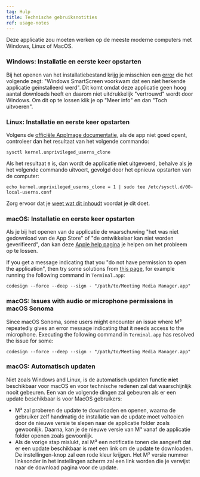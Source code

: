 ```yaml
---
tag: Hulp
title: Technische gebruiksnotities
ref: usage-notes
---
```


Deze applicatie zou moeten werken op de meeste moderne computers met Windows, Linux of MacOS.

### Windows: Installatie en eerste keer opstarten

Bij het openen van het installatiebestand krijg je misschien een [error](assets/img/other/win-smartscreen.png) die het volgende zegt: "Windows SmartScreen voorkwam dat een niet herkende applicatie geïnstalleerd werd". Dit komt omdat deze applicatie geen hoog aantal downloads heeft en daarom niet uitdrukkelijk "vertrouwd" wordt door Windows. Om dit op te lossen klik je op "Meer info" en dan "Toch uitvoeren".

### Linux: Installatie en eerste keer opstarten

Volgens de [officiële AppImage documentatie](https://docs.appimage.org/user-guide/troubleshooting/electron-sandboxing.html), als de app niet goed opent, controleer dan het resultaat van het volgende commando:

`sysctl kernel.unprivileged_userns_clone`

Als het resultaat `0` is, dan wordt de applicatie **niet** uitgevoerd, behalve als je het volgende commando uitvoert, gevolgd door het opnieuw opstarten van de computer:

`echo kernel.unprivileged_userns_clone = 1 | sudo tee /etc/sysctl.d/00-local-userns.conf`

Zorg ervoor dat je [weet wat dit inhoudt](https://lwn.net/Articles/673597/) voordat je dit doet.

### macOS: Installatie en eerste keer opstarten

Als je bij het openen van de applicatie de waarschuwing "het was niet gedownload van de App Store" of "de ontwikkelaar kan niet worden geverifieerd", dan kan deze [Apple help pagina](https://support.apple.com/en-ca/HT202491) je helpen om het probleem op te lossen.

If you get a message indicating that you "do not have permission to open the application", then try some solutions from [this page](https://stackoverflow.com/questions/64842819/cant-run-app-because-of-permission-in-big-sur/64895860), for example running the following command in `Terminal.app`:

`codesign --force --deep --sign - "/path/to/Meeting Media Manager.app"`

### macOS: Issues with audio or microphone permissions in macOS Sonoma

Since macOS Sonoma, some users might encounter an issue where M³ repeatedly gives an error message indicating that it needs access to the microphone. Executing the following command in `Terminal.app` has resolved the issue for some:

`codesign --force --deep --sign - "/path/to/Meeting Media Manager.app"`

### macOS: Automatisch updaten

Niet zoals Windows and Linux, is de automatisch updaten functie **niet** beschikbaar voor macOS en voor technische redenen zal dat waarschijnlijk nooit gebeuren. Een van de volgende dingen zal gebeuren als er een update beschikbaar is voor MacOS gebruikers:

- M³ zal proberen de update te downloaden en openen, waarna de gebruiker zelf handmatig de installatie van de update moet voltooien door de nieuwe versie te slepen naar de applicatie folder zoals gewoonlijk. Daarna, kan je de nieuwe versie van M³ vanaf de applicatie folder openen zoals gewoonlijk.
- Als de vorige stap mislukt, zal M³ een notificatie tonen die aangeeft dat er een update beschikbaar is met een link om de update te downloaden. De instellingen-knop zal een rode kleur krijgen. Het M³ versie nummer linksonder in het instellingen scherm zal een link worden die je verwijst naar de download pagina voor de update.
